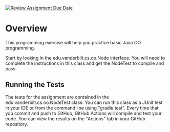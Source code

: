 [![Review Assignment Due Date](https://classroom.github.com/assets/deadline-readme-button-24ddc0f5d75046c5622901739e7c5dd533143b0c8e959d652212380cedb1ea36.svg)](https://classroom.github.com/a/pj7TR_pO)
# Overview

This programming exercise will help you practice basic Java OO programming. 

Start by looking in the edu.vanderbilt.cs.oo.Node interface. You will need 
to complete the instructions in this class and get the NodeTest to compile 
and pass. 

## Running the Tests

The tests for the assignment are contained in the edu.vanderbilt.cs.oo.NodeTest
class. You can run this class as a JUnit test in your IDE or from the 
command line using "gradle test". Every time that you commit and push
to GitHub, GitHub Actions will compile and test your code. You can 
view the results on the "Actions" tab in your GitHub repository.


